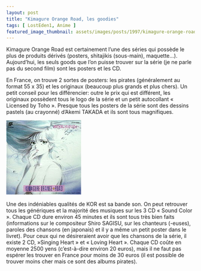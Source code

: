 ```yaml
---
layout: post
title: "Kimagure Orange Road, les goodies"
tags: [ LostEden1, Anime ]
featured_image_thumbnail: assets/images/posts/1997/kimagure-orange-road-goodies.jpg
--- 
```


Kimagure Orange Road est certainement l’une des séries qui possède le plus de produits dérivés (posters, shitajikis (sous-main), maquette…). Aujourd’hui, les seuls goods que l’on puisse trouver sur la série (je ne parle pas du second film) sont les posters et les CD. 

En France, on trouve 2 sortes de posters: les pirates (généralement au format 55 x 35) et les originaux (beaucoup plus grands et plus chers). Un petit conseil pour les différencier: outre le prix qui est différent, les originaux possèdent tous le logo de la série et un petit autocollant « Licensed by Toho ». Presque tous les posters de la série sont des dessins pastels (au crayonné) d’Akemi TAKADA et ils sont tous magnifiques. 

![Kimagure Orange Road, l'OST](assets/images/posts/1997/kimagure-orange-road-goodies.jpg#left) 

Une des indéniables qualités de KOR est sa bande son. On peut retrouver tous les génériques et la majorité des musiques sur les 3 CD « Sound Color ». Chaque CD dure environ 45 minutes et ils sont tous très bien faits (informations sur le compositeur Shiro SAGISU, sur les chanteurs (-euses), paroles des chansons (en japonais) et il y a même un petit poster dans le livret). Pour ceux qui ne désireraient avoir que les chansons de la série, il existe 2 CD, »Singing Heart » et « Loving Heart ». Chaque CD coûte en moyenne 2500 yens (c’est-à-dire environ 20 euros), mais il ne faut pas espérer les trouver en France pour moins de 30 euros (il est possible de trouver moins cher mais ce sont des albums pirates).
